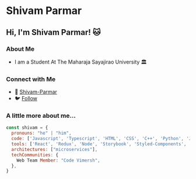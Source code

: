 # Shivam Parmar

## Hi, I'm Shivam Parmar! 🐱

### About Me

- I am a Student At The Maharaja Sayajirao University 🏛️

### Connect with Me

- 💼 [Shivam-Parmar](https://www.linkedin.com/in/shivam-parmar007/)
- 🐦 [Follow](https://github.com/ShivamP0077/)


### A little more about me...

```javascript
const shivam = {
  pronouns: "he" | "him",
  code: ['Javascript', 'Typescript', 'HTML', 'CSS', 'C++', 'Python', 'Java'],
  tools: ['React', 'Redux', 'Node', 'Storybook', 'Styled-Components', 'Jest', 'Docker'],
  architectures: ["microservices"],
  techCommunities: {
    Web Team Member: "Code Vimersh",
  },
}
